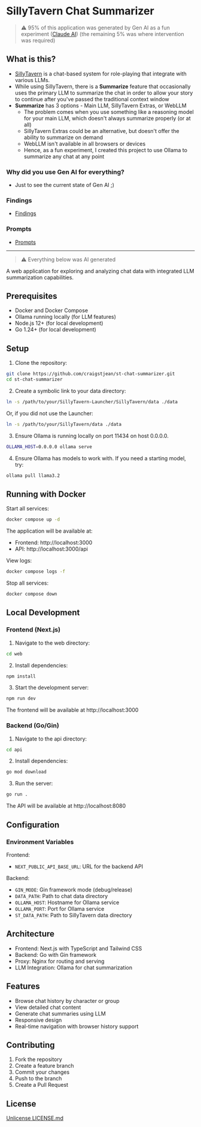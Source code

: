 # SillyTavern Chat Summarizer

> :warning: 95% of this application was generated by Gen AI as a fun experiment ([Claude AI](https://claude.ai/))
> (the remaining 5% was where intervention was required)

## What is this?

- [SillyTavern](https://github.com/SillyTavern/SillyTavern) is a chat-based system for role-playing that integrate with various LLMs.
- While using SillyTavern, there is a **Summarize** feature that occasionally uses the primary LLM to summarize the chat in order to allow your story to continue after you've passed the traditional context window
- **Summarize** has 3 options - Main LLM, SillyTavern Extras, or WebLLM
    - The problem comes when you use something like a reasoning model for your main LLM, which doesn't always summarize properly (or at all)
    - SillyTavern Extras could be an alternative, but doesn't offer the ability to summarize on demand
    - WebLLM isn't available in all browsers or devices
    - Hence, as a fun experiment, I created this project to use Ollama to summarize any chat at any point

### Why did you use Gen AI for everything?

- Just to see the current state of Gen AI ;)

### Findings

- [Findings](./doc/findings.md)

### Prompts

- [Prompts](./doc/prompts.md)

---

> :warning: Everything below was AI generated

A web application for exploring and analyzing chat data with integrated LLM summarization capabilities.

## Prerequisites

- Docker and Docker Compose
- Ollama running locally (for LLM features)
- Node.js 12+ (for local development)
- Go 1.24+ (for local development)

## Setup

1. Clone the repository:
```bash
git clone https://github.com/craigstjean/st-chat-summarizer.git
cd st-chat-summarizer
```

2. Create a symbolic link to your data directory:
```bash
ln -s /path/to/your/SillyTavern-Launcher/SillyTavern/data ./data
```

Or, if you did not use the Launcher:
```bash
ln -s /path/to/your/SillyTavern/data ./data
```

3. Ensure Ollama is running locally on port 11434 on host 0.0.0.0.
```bash
OLLAMA_HOST=0.0.0.0 ollama serve
```

4. Ensure Ollama has models to work with. If you need a starting model, try:
```bash
ollama pull llama3.2
```

## Running with Docker

Start all services:
```bash
docker compose up -d
```

The application will be available at:
- Frontend: http://localhost:3000
- API: http://localhost:3000/api

View logs:
```bash
docker compose logs -f
```

Stop all services:
```bash
docker compose down
```

## Local Development

### Frontend (Next.js)

1. Navigate to the web directory:
```bash
cd web
```

2. Install dependencies:
```bash
npm install
```

3. Start the development server:
```bash
npm run dev
```

The frontend will be available at http://localhost:3000

### Backend (Go/Gin)

1. Navigate to the api directory:
```bash
cd api
```

2. Install dependencies:
```bash
go mod download
```

3. Run the server:
```bash
go run .
```

The API will be available at http://localhost:8080

## Configuration

### Environment Variables

Frontend:
- `NEXT_PUBLIC_API_BASE_URL`: URL for the backend API

Backend:
- `GIN_MODE`: Gin framework mode (debug/release)
- `DATA_PATH`: Path to chat data directory
- `OLLAMA_HOST`: Hostname for Ollama service
- `OLLAMA_PORT`: Port for Ollama service
- `ST_DATA_PATH`: Path to SillyTavern data directory

## Architecture

- Frontend: Next.js with TypeScript and Tailwind CSS
- Backend: Go with Gin framework
- Proxy: Nginx for routing and serving
- LLM Integration: Ollama for chat summarization

## Features

- Browse chat history by character or group
- View detailed chat content
- Generate chat summaries using LLM
- Responsive design
- Real-time navigation with browser history support

## Contributing

1. Fork the repository
2. Create a feature branch
3. Commit your changes
4. Push to the branch
5. Create a Pull Request

## License

[Unlicense LICENSE.md](LICENSE.md)
